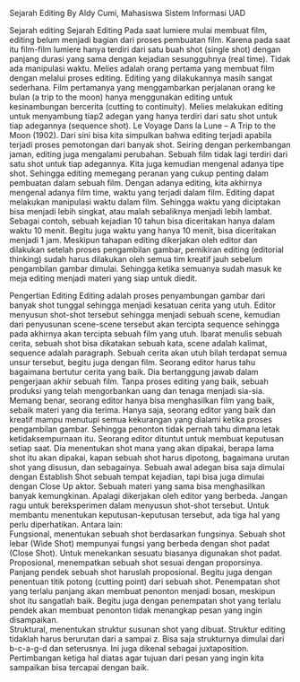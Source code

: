 Sejarah Editing
By Aldy Cumi, Mahasiswa Sistem Informasi UAD

Sejarah editing
Sejarah Editing 
Pada saat lumiere mulai membuat film, editing belum menjadi bagian dari proses pembuatan film. Karena pada saat itu film-film lumiere hanya terdiri dari satu buah shot (single shot) dengan panjang durasi yang sama dengan kejadian sesungguhnya (real time). Tidak ada manipulasi waktu. Melies adalah orang pertama yang membuat film dengan melalui proses editing. Editing yang dilakukannya masih sangat sederhana. Film pertamanya yang menggambarkan perjalanan orang ke bulan (a trip to the moon) hanya menggunakan editing untuk kesinambungan bercerita (cutting to continuity). Melies melakukan editing untuk menyambung tiap2 adegan yang hanya terdiri dari satu shot untuk tiap adegannya (sequence shot). Le Voyage Dans la Lune – A Trip to the Moon (1902). Dari sini bisa kita simpulkan bahwa editing terjadi apabila terjadi proses pemotongan dari banyak shot. Seiring dengan perkembangan jaman, editing juga mengalami perubahan. Sebuah film tidak lagi terdiri dari satu shot untuk tiap adegannya. Kita juga kemudian mengenal adanya tipe shot. Sehingga editing memegang peranan yang cukup penting dalam pembuatan dalam sebuah film. Dengan adanya editing, kita akhirnya mengenal adanya film time, waktu yang terjadi dalam film. Editing dapat melakukan manipulasi waktu dalam film. Sehingga waktu yang diciptakan bisa menjadi lebih singkat, atau malah sebaliknya menjadi lebih lambat. Sebagai contoh, sebuah kejadian 10 tahun bisa diceritakan hanya dalam waktu 10 menit. Begitu juga waktu yang hanya 10 menit, bisa diceritakan menjadi 1 jam. Meskipun tahapan editing dikerjakan oleh editor dan dilakukan setelah proses pengambilan gambar, pemikiran editing (editorial thinking) sudah harus dilakukan oleh semua tim kreatif jauh sebelum pengambilan gambar dimulai. Sehingga ketika semuanya sudah masuk ke meja editing menjadi materi yang siap untuk diedit. 
 
Pengertian Editing 
Editing adalah proses penyambungan gambar dari banyak shot tunggal sehingga menjadi kesatuan cerita yang utuh. Editor menyusun shot-shot tersebut sehingga menjadi sebuah scene, kemudian dari penyusunan scene-scene tersebut akan tercipta sequence sehingga pada akhirnya akan tercipta sebuah film yang utuh. Ibarat menulis sebuah cerita, sebuah shot bisa dikatakan sebuah kata, scene adalah kalimat, sequence adalah paragraph. Sebuah cerita akan utuh bilah terdapat semua unsur tersebut, begitu juga dengan film. Seorang editor harus tahu bagaimana bertutur cerita yang baik. Dia bertanggung jawab dalam pengerjaan akhir sebuah film. Tanpa proses editing yang baik, sebuah produksi yang telah mengorbankan uang dan tenaga menjadi sia-sia. Memang benar, seorang editor hanya bisa menghasilkan film yang baik, sebaik materi yang dia terima. Hanya saja, seorang editor yang baik dan kreatif mampu menutupi semua kekurangan yang dialami ketika proses pengambilan gambar. Sehingga penonton tidak pernah tahu dimana letak ketidaksempurnaan itu. Seorang editor dituntut untuk membuat keputusan setiap saat. Dia menentukan shot mana yang akan dipakai, berapa lama shot itu akan dipakai, kapan sebuah shot harus dipotong, bagaimana urutan shot yang disusun, dan sebagainya. Sebuah awal adegan bisa saja dimulai dengan Establish Shot sebuah tempat kejadian, tapi bisa juga dimulai dengan Close Up aktor. Sebuah materi yang sama bisa menghasilkan banyak kemungkinan. Apalagi dikerjakan oleh editor yang berbeda. Jangan ragu untuk bereksperimen dalam menyusun shot-shot tersebut. 
Untuk membantu menentukan keputusan-keputusan tersebut, ada tiga hal yang perlu diperhatikan. Antara lain:  
Fungsional, menentukan sebuah shot berdasarkan fungsinya. Sebuah shot lebar (Wide Shot) mempunyai fungsi yang berbeda dengan shot padat (Close Shot). Untuk menekankan sesuatu biasanya digunakan shot padat.  
Proposional, menempatkan sebuah shot sesuai dengan proporsinya. Panjang pendek sebuah shot haruslah proposional. Begitu juga dengan penentuan titik potong (cutting point) dari sebuah shot. Penempatan shot yang terlalu panjang akan membuat penonton menjadi bosan, meskipun shot itu sangatlah baik. Begitu juga dengan penempatan shot yang terlalu pendek akan membuat penonton tidak menangkap pesan yang ingin disampaikan.  
Struktural, menentukan struktur susunan shot yang dibuat. Struktur editing tidaklah harus berurutan dari a sampai z. Bisa saja strukturnya dimulai dari b-c-a-g-d dan seterusnya. Ini juga dikenal sebagai juxtaposition.
Pertimbangan ketiga hal diatas agar tujuan dari pesan yang ingin kita sampaikan bisa tercapai dengan baik. 